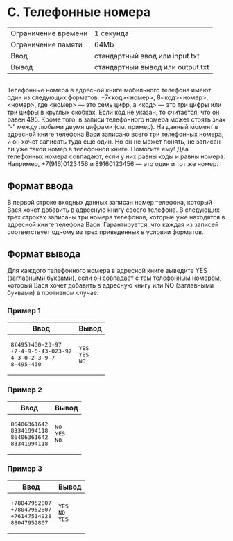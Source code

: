 <div class="problem-statement">
   <div class="header">
      <h1 class="title">C. Телефонные номера</h1>
      <table>
         <tr class="time-limit">
            <td class="property-title">Ограничение времени</td>
            <td>1&nbsp;секунда</td>
         </tr>
         <tr class="memory-limit">
            <td class="property-title">Ограничение памяти</td>
            <td>64Mb</td>
         </tr>
         <tr class="input-file">
            <td class="property-title">Ввод</td>
            <td colspan="1">стандартный ввод или input.txt</td>
         </tr>
         <tr class="output-file">
            <td class="property-title">Вывод</td>
            <td colspan="1">стандартный вывод или output.txt</td>
         </tr>
      </table>
   </div>
   <h2></h2>
   <div class="legend"><span style="">
         <p>Телефонные номера в адресной книге мобильного телефона имеют один из следующих форматов: +7&lt;код&gt;&lt;номер&gt;, 8&lt;код&gt;&lt;номер&gt;, &lt;номер&gt;,
            где &lt;номер&gt;&nbsp;— это семь цифр, а &lt;код&gt;&nbsp;— это три цифры или три цифры в круглых скобках. Если код не указан, то считается, что
            он равен 495. Кроме того, в записи телефонного номера может стоять знак “-” между любыми двумя цифрами (см. пример). На данный
            момент в адресной книге телефона Васи записано всего три телефонных номера, и он хочет записать туда еще один. Но он не может
            понять, не записан ли уже такой номер в телефонной книге. Помогите ему! Два телефонных номера совпадают, если у них равны
            коды и равны номера. Например, +7(916)0123456 и 89160123456&nbsp;— это один и тот же номер. 
         </p></span></div>
   <h2>Формат ввода</h2>
   <div class="input-specification"><span style="">
         <p>В первой строке входных данных записан номер телефона, который Вася хочет добавить в адресную книгу своего телефона. В следующих
            трех строках записаны три номера телефонов, которые уже находятся в адресной книге телефона Васи. Гарантируется, что каждая
            из записей соответствует одному из трех приведенных в условии форматов. 
         </p></span></div>
   <h2>Формат вывода</h2>
   <div class="output-specification"><span style="">
         <p>Для каждого телефонного номера в адресной книге выведите YES (заглавными буквами), если он совпадает с тем телефонным номером,
            который Вася хочет добавить в адресную книгу или NO (заглавными буквами) в противном случае. 
         </p></span></div>
   <h3>Пример 1</h3>
   <table class="sample-tests">
      <thead>
         <tr>
            <th>Ввод</th>
            <th>Вывод</th>
         </tr>
      </thead>
      <tbody>
         <tr>
            <td><pre>8(495)430-23-97
+7-4-9-5-43-023-97
4-3-0-2-3-9-7
8-495-430
</pre></td>
            <td><pre>YES
YES
NO
</pre></td>
         </tr>
      </tbody>
   </table>
   <h3>Пример 2</h3>
   <table class="sample-tests">
      <thead>
         <tr>
            <th>Ввод</th>
            <th>Вывод</th>
         </tr>
      </thead>
      <tbody>
         <tr>
            <td><pre>86406361642
83341994118
86406361642
83341994118
</pre></td>
            <td><pre>NO
YES
NO
</pre></td>
         </tr>
      </tbody>
   </table>
   <h3>Пример 3</h3>
   <table class="sample-tests">
      <thead>
         <tr>
            <th>Ввод</th>
            <th>Вывод</th>
         </tr>
      </thead>
      <tbody>
         <tr>
            <td><pre>+78047952807
+78047952807
+76147514928
88047952807
</pre></td>
            <td><pre>YES
NO
YES
</pre></td>
         </tr>
      </tbody>
   </table>

